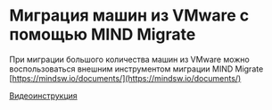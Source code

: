 # Миграция машин из VMware с помощью MIND Migrate

При миграции большого количества машин из VMware можно воспользоваться внешним инструментом миграции MIND Migrate [https://mindsw.io/documents/](https://mindsw.io/documents/)

[Видеоинструкция](https://youtu.be/MXy4HwmH8Kw?si=QujsOn6HcDgKTLWF)
